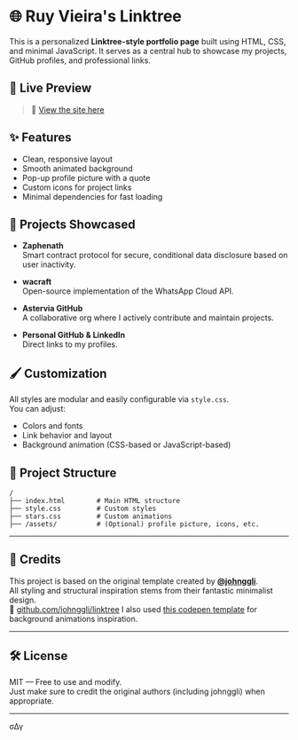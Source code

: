# 🌐 Ruy Vieira's Linktree

This is a personalized **Linktree-style portfolio page** built using HTML, CSS, and minimal JavaScript. It serves as a central hub to showcase my projects, GitHub profiles, and professional links.

## 📌 Live Preview

> 🚀 [View the site here](https://rfluid.astervia.tech)

## ✨ Features

- Clean, responsive layout
- Smooth animated background
- Pop-up profile picture with a quote
- Custom icons for project links
- Minimal dependencies for fast loading

## 🧠 Projects Showcased

- **Zaphenath**  
  Smart contract protocol for secure, conditional data disclosure based on user inactivity.

- **wacraft**  
  Open-source implementation of the WhatsApp Cloud API.

- **Astervia GitHub**  
  A collaborative org where I actively contribute and maintain projects.

- **Personal GitHub & LinkedIn**  
  Direct links to my profiles.

## 🖌️ Customization

All styles are modular and easily configurable via `style.css`.  
You can adjust:

- Colors and fonts
- Link behavior and layout
- Background animation (CSS-based or JavaScript-based)

## 📁 Project Structure

```plaintext
/
├── index.html        # Main HTML structure
├── style.css         # Custom styles
├── stars.css         # Custom animations
├── /assets/          # (Optional) profile picture, icons, etc.
```

---

## 🙏 Credits

This project is based on the original template created by **[@johnggli](https://github.com/johnggli/linktree)**.  
All styling and structural inspiration stems from their fantastic minimalist design.  
🔗 [github.com/johnggli/linktree](https://github.com/johnggli/linktree)
I also used [this codepen template](https://codepen.io/riley-pearce/pen/OJWPjZM) for background animations inspiration.

---

## 🛠️ License

MIT — Free to use and modify.  
Just make sure to credit the original authors (including johnggli) when appropriate.

---

σΔγ
